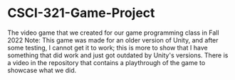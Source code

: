 # CSCI-321-Game-Project
The video game that we created for our game programming class in Fall 2022
Note: This game was made for an older version of Unity, and after some testing, I cannot get it to work; this is more to show that I have something that did work and just got outdated by Unity's versions. There is a video in the repository that contains a playthrough of the game to showcase what we did.
